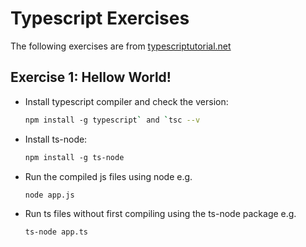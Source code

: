 # Typescript Exercises

The following exercises are from [typescriptutorial.net](https://www.typescripttutorial.net/)

## Exercise 1: Hellow World!
- Install typescript compiler and check the version: 
    ```sh
    npm install -g typescript` and `tsc --v
    ```
- Install ts-node: 
    ```sh
    npm install -g ts-node
    ```
- Run the compiled js files using node e.g. 
    ```sh
    node app.js
    ```
- Run ts files without first compiling using the ts-node package e.g. 
    ```sh
    ts-node app.ts
    ```
